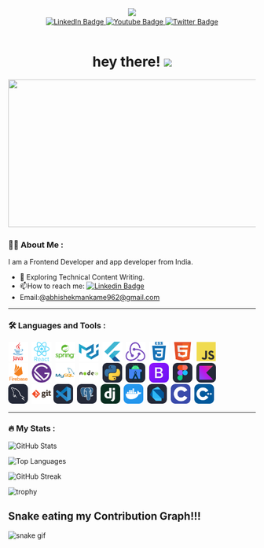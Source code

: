 <div id="header" align="center">
  <img src="https://media.giphy.com/media/M9gbBd9nbDrOTu1Mqx/giphy.gif" width="100"/>
</div>
<div id="badges" align="center">
  <a href="https://www.linkedin.com/in/abhishek-mankame/)">
    <img src="https://img.shields.io/badge/LinkedIn-blue?style=for-the-badge&logo=linkedin&logoColor=white" alt="LinkedIn Badge"/>
  </a>
  <a href="your-youtube-URL">
    <img src="https://img.shields.io/badge/YouTube-red?style=for-the-badge&logo=youtube&logoColor=white" alt="Youtube Badge"/>
  </a>
  <a href="https://twitter.com/MankameAbhishek">
    <img src="https://img.shields.io/badge/Twitter-blue?style=for-the-badge&logo=twitter&logoColor=white" alt="Twitter Badge"/>
  </a>
</div>
<div align="center">
<img src="https://komarev.com/ghpvc/?username=abhishek-mankame&style=flat-square&color=blue" alt="" >
  </div>
<h1 align="center">
  hey there!
  <img src="https://media.giphy.com/media/hvRJCLFzcasrR4ia7z/giphy.gif" width="30px"/>
</h1>
<div align="center">
  <img src="https://media.giphy.com/media/dWesBcTLavkZuG35MI/giphy.gif" width="600" height="300"/>
</div>

### :man_technologist: About Me :

I am a Frontend Developer and app developer  from India.
- :seedling: Exploring Technical Content Writing.
- :mailbox:How to reach me: [![Linkedin Badge](https://img.shields.io/badge/-Here!-blue?style=flat&logo=Linkedin&logoColor=white)](https://www.linkedin.com/in/abhishek-mankame)
- Email:@abhishekmankame962@gmail.com
---

### :hammer_and_wrench: Languages and Tools :
<div>
  <img src="https://github.com/devicons/devicon/blob/master/icons/java/java-original-wordmark.svg" title="Java" alt="Java" width="40" height="40"/>&nbsp;
  <img src="https://github.com/devicons/devicon/blob/master/icons/react/react-original-wordmark.svg" title="React" alt="React" width="40" height="40"/>&nbsp;
  <img src="https://github.com/devicons/devicon/blob/master/icons/spring/spring-original-wordmark.svg" title="Spring" alt="Spring" width="40" height="40"/>&nbsp;
  <img src="https://github.com/devicons/devicon/blob/master/icons/materialui/materialui-original.svg" title="Material UI" alt="Material UI" width="40" height="40"/>&nbsp;
  <img src="https://github.com/devicons/devicon/blob/master/icons/flutter/flutter-original.svg" title="Flutter" alt="Flutter" width="40" height="40"/>&nbsp;
  <img src="https://github.com/devicons/devicon/blob/master/icons/redux/redux-original.svg" title="Redux" alt="Redux " width="40" height="40"/>&nbsp;
  <img src="https://github.com/devicons/devicon/blob/master/icons/css3/css3-plain-wordmark.svg"  title="CSS3" alt="CSS" width="40" height="40"/>&nbsp;
  <img src="https://github.com/devicons/devicon/blob/master/icons/html5/html5-original.svg" title="HTML5" alt="HTML" width="40" height="40"/>&nbsp;
  <img src="https://github.com/devicons/devicon/blob/master/icons/javascript/javascript-original.svg" title="JavaScript" alt="JavaScript" width="40" height="40"/>
  <br>
  <img src="https://github.com/devicons/devicon/blob/master/icons/firebase/firebase-plain-wordmark.svg" title="Firebase" alt="Firebase" width="40" height="40"/>&nbsp;
  <img src="https://github.com/devicons/devicon/blob/master/icons/gatsby/gatsby-original.svg" title="Gatsby"  alt="Gatsby" width="40" height="40"/>&nbsp;
  <img src="https://github.com/devicons/devicon/blob/master/icons/mysql/mysql-original-wordmark.svg" title="MySQL"  alt="MySQL" width="40" height="40"/>&nbsp;
  <img src="https://github.com/devicons/devicon/blob/master/icons/nodejs/nodejs-original-wordmark.svg" title="NodeJS" alt="NodeJS" width="40" height="40"/>&nbsp;
   <img src="https://github.com/tandpfun/skill-icons/blob/main/icons/Python-Dark.svg" title="Python" alt="Python" width="40" height="40"/>&nbsp;
  <img src="https://github.com/tandpfun/skill-icons/blob/main/icons/AndroidStudio-Dark.svg" title="Android Studio" alt="Android Studio" width="40" height="40"/>&nbsp;
    <img src="https://github.com/tandpfun/skill-icons/blob/main/icons/Bootstrap.svg" title="Bootstrap" alt="Bootstrap" width="40" height="40"/>&nbsp;
   <img src="https://github.com/tandpfun/skill-icons/blob/main/icons/Figma-Dark.svg" title="Figma" alt="Figma" width="40" height="40"/>&nbsp;
  <img src="https://github.com/tandpfun/skill-icons/blob/main/icons/Kotlin-Dark.svg" title="Kotlin" alt="Kotlin" width="40" height="40"/>&nbsp;
  <br>
    <img src="https://github.com/tandpfun/skill-icons/blob/main/icons/MySQL-Dark.svg" title="MySQL" alt="MySQL" width="40" height="40"/>&nbsp;
  <img src="https://github.com/devicons/devicon/blob/master/icons/git/git-original-wordmark.svg" title="Git" **alt="Git" width="40" height="40"/>
   <img src="https://github.com/tandpfun/skill-icons/blob/main/icons/VSCode-Dark.svg" title="VSCode" alt="VSCode" width="40" height="40"/>&nbsp;
   <img src="https://github.com/tandpfun/skill-icons/blob/main/icons/PostgreSQL-Dark.svg" title="Postgresql" alt="Postgresql" width="40" height="40"/>&nbsp;
     <img src="https://github.com/tandpfun/skill-icons/blob/main/icons/Django.svg" title="Django" alt="Django" width="40" height="40"/>&nbsp;
   <img src="https://github.com/tandpfun/skill-icons/blob/main/icons/Docker.svg" title="Docker" alt="Docker" width="40" height="40"/>&nbsp;
    <img src="https://github.com/tandpfun/skill-icons/blob/main/icons/Dart-Dark.svg" title="Dart" alt="Dart" width="40" height="40"/>&nbsp;
     <img src="https://github.com/tandpfun/skill-icons/blob/main/icons/C.svg" title="C" alt="C" width="40" height="40"/>&nbsp;
    <img src="https://github.com/tandpfun/skill-icons/blob/main/icons/CPP.svg" title="CPP" alt="CPP" width="40" height="40"/>&nbsp;
</div>

---

### :fire: My Stats :

![GitHub Stats](https://github-readme-stats.vercel.app/api?username=AbhishekMankame&theme=radical)

![Top Languages](https://github-readme-stats.vercel.app/api/top-langs/?username=AbhishekMankame&show_icons=true&theme=radical)

 ![GitHub Streak](https://github-readme-streak-stats.herokuapp.com/?user=AbhishekMankame&show_icons=true&theme=radical)

![trophy](https://github-profile-trophy.vercel.app/?username=AbhishekMankame&theme=radical)

## Snake eating my Contribution Graph!!!
![snake gif](https://github.com/AbhishekMankame/blob/output/github-contribution-grid-snake.gif)
